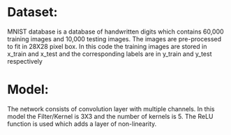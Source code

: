 # Dataset:
MNIST database is a database of handwritten digits which contains 60,000 training
images and 10,000 testing images. The images are pre-processed to fit in 28X28 pixel box.
In this code the training images are stored in x_train and x_test and the corresponding
labels are in y_train and y_test respectively

# Model:
The network consists of convolution layer with multiple channels. In this model the Filter/Kernel
is 3X3 and the number of kernels is 5. The ReLU function is used which adds a layer of non-linearity. 
